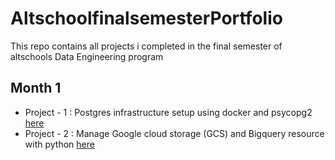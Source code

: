 # AltschoolfinalsemesterPortfolio

This repo contains all projects i completed in the final semester of altschools Data Engineering program

## Month 1
* Project - 1 : Postgres infrastructure setup using docker and psycopg2 <a href="https://github.com/Ughanze23/AltschoolfinalsemesterPortfolio/tree/main/01_postgres_docker_init">here</a>
* Project - 2 : Manage Google cloud storage (GCS) and Bigquery resource with python <a href="https://github.com/Ughanze23/AltschoolfinalsemesterPortfolio/tree/main/02_py_gcs_bq">here</a>
